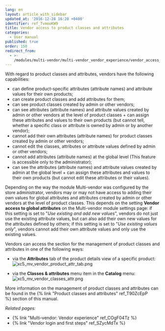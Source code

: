 ```yaml
---
lang: en
layout: article_with_sidebar
updated_at: '2016-12-28 16:28 +0400'
identifier: ref_TvmooKW9
title: Vendor access to product classes and attributes
categories:
  - User manual
published: true
order: 150
redirect_from:
  - >-
    /modules/multi-vendor/multi-vendor_vendor_experience/vendor_access_to_product_classes_and_attributes.html
---
```



With regard to product classes and attributes, vendors have the following capabilities:

*   can define product-specific attributes (attribute names) and attribute values for their own products;
*   can create product classes and add attributes for them;
*   can see product classes created by admin or other vendors;
*   can see attributes (attribute names) and attribute values created by admin or other vendors at the level of product classes + can assign these attributes and values to their own products (but cannot tell, whether a specific class or attribute is owned by admin or by another vendor); 
*   cannot add their own attributes (attribute names) for product classes created by admin or other vendors;
*   cannot edit the classes, attributes or attribute values defined by admin or other vendors;
*   cannot add attributes (attribute names) at the global level (This feature is accessible only to the administrator);
*   can see the attributes (attribute names) and attribute values created by admin at the global level + can assign these attributes and values to their own products (but cannot edit these attributes or their values).  

Depending on the way the module Multi-vendor was configured by the store administrator, vendors may or may not have access to adding their own values for global attributes and attributes created by admin or other vendors at the level of product classes. This depends on the setting **Vendor access to global attributes** on the Multi-vendor module settings page: if this setting is set to "_Use existing and add new values_", vendors do not just use the existing attribute values, but can also add their own new values for the attributes defined by others; if this setting is set to "_Use existing values only_", vendors cannot add their own attribute values and only use the existing values.

Vendors can access the section for the management of product classes and attributes in one of the following ways:

*   via the **Attributes** tab of the product details view of a specific product:
    ![xc5_mv_vendor_product_attr_tab.png]({{site.baseurl}}/attachments/ref_TvmooKW9/xc5_mv_vendor_product_attr_tab.png)

*   via the **Classes & attributes** menu item in the **Catalog** menu:
    ![xc5_mv_vendor_classes_attr.png]({{site.baseurl}}/attachments/ref_TvmooKW9/xc5_mv_vendor_classes_attr.png)

More information on the management of product classes and attributes can be found in the {% link "Product classes and attributes" ref_T90ZcEpP %} section of this manual.

_Related pages:_

   *   {% link "Multi-vendor: Vendor experience" ref_COgF04Tz %}
   *   {% link "Vendor login and first steps" ref_SZycMdTx %}

